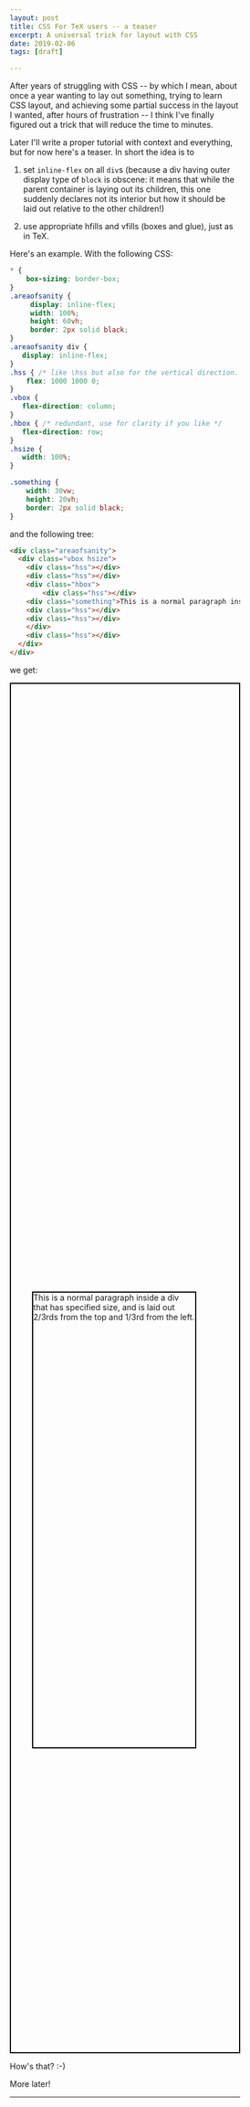 ```yaml
---
layout: post
title: CSS For TeX users -- a teaser
excerpt: A universal trick for layout with CSS 
date: 2019-02-06
tags: [draft]

---
```


After years of struggling with CSS -- by which I mean, about once a year wanting to lay out something, trying to learn CSS layout, and achieving some partial success in the layout I wanted, after hours of frustration -- I think I've finally figured out a trick that will reduce the time to minutes.

Later I'll write a proper tutorial with context and everything, but for now here's a teaser. In short the idea is to

1. set `inline-flex` on all `div`s (because a div having outer display type of `block` is obscene: it means that while the parent container is laying out its children, this one suddenly declares not its interior but how it should be laid out relative to the other children!)

2. use appropriate hfills and vfills (boxes and glue), just as in TeX.

Here's an example. With the following CSS:

```css
* {
    box-sizing: border-box;
}
.areaofsanity {
     display: inline-flex;
     width: 100%;
     height: 60vh; 
     border: 2px solid black;
}
.areaofsanity div {
   display: inline-flex;
}
.hss { /* like \hss but also for the vertical direction. */
    flex: 1000 1000 0;
}
.vbox {
   flex-direction: column;
}
.hbox { /* redundant, use for clarity if you like */ 
   flex-direction: row;
}
.hsize {
   width: 100%;
}

.something {
    width: 30vw;
    height: 20vh;
    border: 2px solid black;
}
```

<style>
* {
    box-sizing: border-box;
}
.areaofsanity {
     display: inline-flex;
     width: 100%;
     height: 60vh; 
     border: 2px solid black;
}
.areaofsanity div {
   display: inline-flex;
}
.hss { /* like \hss but also for the vertical direction. */
    flex: 1000 1000 0;
}
.vbox {
   flex-direction: column;
}
.hbox { /* redundant, use for clarity if you like */ 
   flex-direction: row;
}
.hsize {
   width: 100%;
}

.something {
    width: 30vw;
    height: 20vh;
    border: 2px solid black;
}
</style>

and the following tree:

```html
<div class="areaofsanity">
  <div class="vbox hsize">
    <div class="hss"></div>
    <div class="hss"></div>
    <div class="hbox">
        <div class="hss"></div>
	<div class="something">This is a normal paragraph inside a div that has specified size, and is laid out 2/3rds from the top and 1/3rd from the left.</div>
	<div class="hss"></div>
	<div class="hss"></div>
    </div>
    <div class="hss"></div>
  </div>
</div>
```

we get:

<div class="areaofsanity">
  <div class="vbox hsize">
    <div class="hss"></div>
    <div class="hss"></div>
    <div class="hbox">
        <div class="hss"></div>
	<div class="something">This is a normal paragraph inside a div that has specified size, and is laid out 2/3rds from the top and 1/3rd from the left.</div>
	<div class="hss"></div>
	<div class="hss"></div>
    </div>
    <div class="hss"></div>
  </div>
</div>

How's that? :-)

More later!

----

